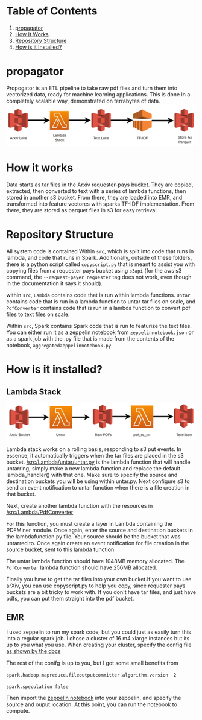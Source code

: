 # Table of Contents
1. [propagator](README.md#propagator)
2. [How It Works](README.md#how-it-works)
3. [Repository Structure](README.md#Repository%20Structure)
4. [How is it Installed?](README.md#how-is-it-installed)

# propagator

Propogator is an ETL pipeline to take raw pdf files and turn them into vectorized data, ready for machine learning applications. This is done in a completely scalable way, demonstrated on terrabytes of data.
![Pipeline](/images/pipeline.png)


# How it works

Data starts as tar files in the Arxiv requester-pays bucket. They are copied, extracted, then converted to text with a series of lambda functions, then stored in another s3 bucket. From there, they are loaded into EMR, and transformed into feature vectores with sparks TF-IDF implementation. From there, they are stored as parquet files in s3 for easy retrieval. 

#  Repository Structure

All system code is contained Within `src`, which is split into code that runs in lambda, and code that runs in Spark. Additionally, outside of these folders, there is a python script called `copyscript.py` that is meant to assist you with copying files from a requester pays bucket using `s3api` (for the aws s3 command, the `--request-payer requester` tag does not work, even though in the documentation it says it should). 

within `src`, `Lambda` contains code that is run within lambda functions. `Untar` contains code that is run in a lambda function to untar tar files on scale, and `PdfConverter` contains code that is run in a lambda function to convert pdf files to text files on scale. 

Within `src`, Spark contains Spark code that is run to featurize the text files. You can either run it as a zeppelin notebook from `zeppelinnotebook.json` or as a spark job with the .py file that is made from the contents of the notebook, `aggregatedzeppelinnotebook.py`




# How is it installed?

## Lambda Stack

![LambdaStack](/images/lambdastack.png)

Lambda stack works on a rolling basis, responding to s3 put events. In essence, it automatically triggers when the tar files are placed in the s3 bucket. [/src/Lambda/untar/untar.py](https://github.com/AvedisBaghdasarian/propagator/blob/master/src/Lambda/Untar/untar.py) is the lambda function that will handle untarring, simply make a new lambda function and replace the default lambda_handler() with that one. Make sure to specify the source and destination buckets you will be using within untar.py. Next configure s3 to send an event notification to untar function when there is a file creation in that bucket. 

Next, create another lambda function with the resources in [/src/Lambda/PdfConverter](https://github.com/AvedisBaghdasarian/propagator/tree/master/src/Lambda/PdfConverter)

For this function, you must create a layer in Lambda containing the PDFMiner module. Once again, enter the source and destination buckets in the lambdafunction.py file. Your source should be the bucket that was untarred to. Once again create an event notification for file creation in the source bucket, sent to this lambda function

The untar lambda function should have 1048MB memory allocated. The `PdfConverter` lambda function should have 256MB allocated.

Finally you have to get the tar files into your own bucket.If you want to use arXiv, you can use copyscript.py to help you copy, since requester pays buckets are a bit tricky to work with. If you don't have tar files, and just have pdfs, you can put them straight into the pdf bucket. 

## EMR

I used zeppelin to run my spark code, but you could just as easily turn this into a regular spark job. I chose a cluster of 16 m4.xlarge instances but its up to you what you use. When creating your cluster, specify the config file [as shown by the docs](https://docs.aws.amazon.com/emr/latest/ReleaseGuide/emr-spark-configure.html)

The rest of the conifg is up to you, but I got some small benefits from 


`spark.hadoop.mapreduce.fileoutputcommitter.algorithm.version  2 `

`spark.speculation false`

Then import the [zeppelin notebook](https://github.com/AvedisBaghdasarian/propagator/blob/master/src/Spark/zeppelinnotebook.json) into your zeppelin, and specify the source and ouput location. At this point, you can run the notebook to compute.

